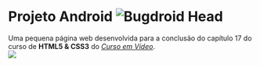 # Projeto Android ![Bugdroid Head](./favicon.ico)
Uma pequena página web desenvolvida para a conclusão do capítulo 17 do curso de **HTML5 & CSS3** do [*Curso em Vídeo*](https://www.cursoemvideo.com/).\
[![](https://www.cursoemvideo.com/wp-content/uploads/2019/08/cursoemvideo-logo.png)](https://www.cursoemvideo.com)